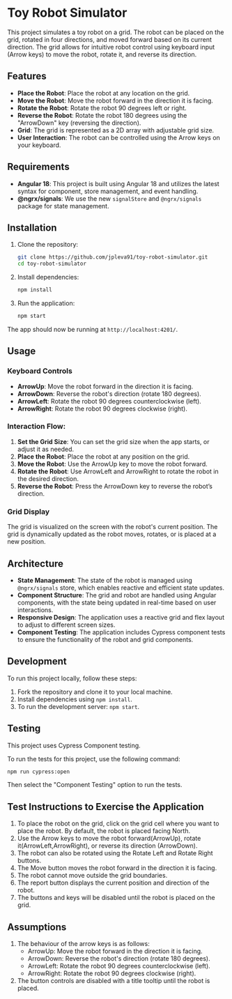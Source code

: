 # Toy Robot Simulator

This project simulates a toy robot on a grid. The robot can be placed on the grid, rotated in four directions, and moved forward based on its current direction. The grid allows for intuitive robot control using keyboard input (Arrow keys) to move the robot, rotate it, and reverse its direction.

## Features

- **Place the Robot**: Place the robot at any location on the grid.
- **Move the Robot**: Move the robot forward in the direction it is facing.
- **Rotate the Robot**: Rotate the robot 90 degrees left or right.
- **Reverse the Robot**: Rotate the robot 180 degrees using the "ArrowDown" key (reversing the direction).
- **Grid**: The grid is represented as a 2D array with adjustable grid size.
- **User Interaction**: The robot can be controlled using the Arrow keys on your keyboard.

## Requirements

- **Angular 18**: This project is built using Angular 18 and utilizes the latest syntax for component, store management, and event handling.
- **@ngrx/signals**: We use the new `signalStore` and `@ngrx/signals` package for state management.

## Installation

1. Clone the repository:

   ```bash
   git clone https://github.com/jpleva91/toy-robot-simulator.git
   cd toy-robot-simulator
   ```

2. Install dependencies:

   ```bash
   npm install
   ```

3. Run the application:
   ```bash
   npm start
   ```

The app should now be running at `http://localhost:4201/`.

## Usage

### Keyboard Controls
- **ArrowUp**: Move the robot forward in the direction it is facing.
- **ArrowDown**: Reverse the robot's direction (rotate 180 degrees).
- **ArrowLeft**: Rotate the robot 90 degrees counterclockwise (left).
- **ArrowRight**: Rotate the robot 90 degrees clockwise (right).

### Interaction Flow:
1. **Set the Grid Size**: You can set the grid size when the app starts, or adjust it as needed.
2. **Place the Robot**: Place the robot at any position on the grid.
3. **Move the Robot**: Use the ArrowUp key to move the robot forward.
4. **Rotate the Robot**: Use ArrowLeft and ArrowRight to rotate the robot in the desired direction.
5. **Reverse the Robot**: Press the ArrowDown key to reverse the robot’s direction.

### Grid Display
The grid is visualized on the screen with the robot's current position. The grid is dynamically updated as the robot moves, rotates, or is placed at a new position.

## Architecture
- **State Management**: The state of the robot is managed using `@ngrx/signals` store, which enables reactive and efficient state updates.
- **Component Structure**: The grid and robot are handled using Angular components, with the state being updated in real-time based on user interactions.
- **Responsive Design**: The application uses a reactive grid and flex layout to adjust to different screen sizes.
- **Component Testing**: The application includes Cypress component tests to ensure the functionality of the robot and grid components.

## Development
To run this project locally, follow these steps:

1. Fork the repository and clone it to your local machine.
2. Install dependencies using `npm install`.
3. To run the development server: `npm start`.

## Testing
This project uses Cypress Component testing.

To run the tests for this project, use the following command:

```bash
npm run cypress:open
```

Then select the "Component Testing" option to run the tests.

## Test Instructions to Exercise the Application
1. To place the robot on the grid, click on the grid cell where you want to place the robot. By default, the robot is placed facing North.
2. Use the Arrow keys to move the robot forward(ArrowUp), rotate it(ArrowLeft,ArrowRight), or reverse its direction (ArrowDown).
3. The robot can also be rotated using the Rotate Left and Rotate Right buttons.
4. The Move button moves the robot forward in the direction it is facing.
5. The robot cannot move outside the grid boundaries.
6. The report button displays the current position and direction of the robot.
7. The buttons and keys will be disabled until the robot is placed on the grid.

## Assumptions
1. The behaviour of the arrow keys is as follows:
    - ArrowUp: Move the robot forward in the direction it is facing.
    - ArrowDown: Reverse the robot's direction (rotate 180 degrees).
    - ArrowLeft: Rotate the robot 90 degrees counterclockwise (left).
    - ArrowRight: Rotate the robot 90 degrees clockwise (right).
2. The button controls are disabled with a title tooltip until the robot is placed.
